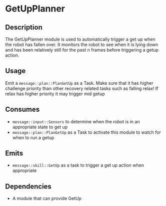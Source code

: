 # GetUpPlanner

## Description

The GetUpPlanner module is used to automatically trigger a get up when the robot has fallen over.
It monitors the robot to see when it is lying down and has been relatively still for the past n frames before triggering a getup action.

## Usage

Emit a `message::plan::PlanGetUp` as a Task.
Make sure that it has higher challenge priority than other recovery related tasks such as falling relax!
If relax has higher priority it may trigger mid getup

## Consumes

- `message::input::Sensors` to determine when the robot is in an appropriate state to get up
- `message::plan::PlanGetUp` as a Task to activate this module to watch for when to run a getup

## Emits

- `message::skill::GetUp` as a task to trigger a get up action when appropriate

## Dependencies

- A module that can provide GetUp

